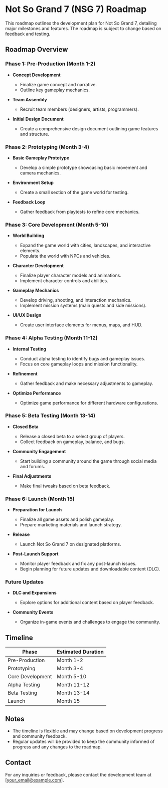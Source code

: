 # Not So Grand 7 (NSG 7) Roadmap

This roadmap outlines the development plan for Not So Grand 7, detailing major milestones and features. The roadmap is subject to change based on feedback and testing.

## Roadmap Overview

### Phase 1: Pre-Production (Month 1-2)

- **Concept Development**
  - Finalize game concept and narrative.
  - Outline key gameplay mechanics.

- **Team Assembly**
  - Recruit team members (designers, artists, programmers).

- **Initial Design Document**
  - Create a comprehensive design document outlining game features and structure.

### Phase 2: Prototyping (Month 3-4)

- **Basic Gameplay Prototype**
  - Develop a simple prototype showcasing basic movement and camera mechanics.

- **Environment Setup**
  - Create a small section of the game world for testing.

- **Feedback Loop**
  - Gather feedback from playtests to refine core mechanics.

### Phase 3: Core Development (Month 5-10)

- **World Building**
  - Expand the game world with cities, landscapes, and interactive elements.
  - Populate the world with NPCs and vehicles.

- **Character Development**
  - Finalize player character models and animations.
  - Implement character controls and abilities.

- **Gameplay Mechanics**
  - Develop driving, shooting, and interaction mechanics.
  - Implement mission systems (main quests and side missions).

- **UI/UX Design**
  - Create user interface elements for menus, maps, and HUD.

### Phase 4: Alpha Testing (Month 11-12)

- **Internal Testing**
  - Conduct alpha testing to identify bugs and gameplay issues.
  - Focus on core gameplay loops and mission functionality.

- **Refinement**
  - Gather feedback and make necessary adjustments to gameplay.

- **Optimize Performance**
  - Optimize game performance for different hardware configurations.

### Phase 5: Beta Testing (Month 13-14)

- **Closed Beta**
  - Release a closed beta to a select group of players.
  - Collect feedback on gameplay, balance, and bugs.

- **Community Engagement**
  - Start building a community around the game through social media and forums.

- **Final Adjustments**
  - Make final tweaks based on beta feedback.

### Phase 6: Launch (Month 15)

- **Preparation for Launch**
  - Finalize all game assets and polish gameplay.
  - Prepare marketing materials and launch strategy.

- **Release**
  - Launch Not So Grand 7 on designated platforms.

- **Post-Launch Support**
  - Monitor player feedback and fix any post-launch issues.
  - Begin planning for future updates and downloadable content (DLC).

### Future Updates

- **DLC and Expansions**
  - Explore options for additional content based on player feedback.
  
- **Community Events**
  - Organize in-game events and challenges to engage the community.

## Timeline

| Phase                      | Estimated Duration |
|---------------------------|-------------------|
| Pre-Production            | Month 1-2         |
| Prototyping               | Month 3-4         |
| Core Development          | Month 5-10        |
| Alpha Testing             | Month 11-12       |
| Beta Testing              | Month 13-14       |
| Launch                    | Month 15          |

## Notes

- The timeline is flexible and may change based on development progress and community feedback.
- Regular updates will be provided to keep the community informed of progress and any changes to the roadmap.

## Contact

For any inquiries or feedback, please contact the development team at [your_email@example.com].
